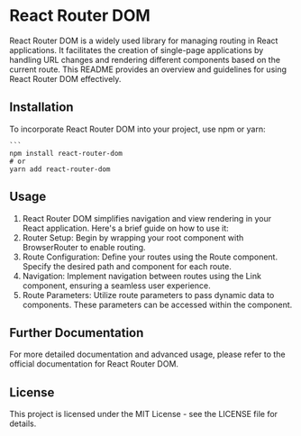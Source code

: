 # React Router DOM
React Router DOM is a widely used library for managing routing in React applications. It facilitates the creation of single-page applications by handling URL changes and rendering different components based on the current route. This README provides an overview and guidelines for using React Router DOM effectively.

## Installation
To incorporate React Router DOM into your project, use npm or yarn:
    
    ```
    npm install react-router-dom
    # or
    yarn add react-router-dom

## Usage
1. React Router DOM simplifies navigation and view rendering in your React application. Here's a brief guide on how to use it:
2. Router Setup: Begin by wrapping your root component with BrowserRouter to enable routing.
3. Route Configuration: Define your routes using the Route component. Specify the desired path and component for each route.
4. Navigation: Implement navigation between routes using the Link component, ensuring a seamless user experience.
5. Route Parameters: Utilize route parameters to pass dynamic data to components. These parameters can be accessed within the component.

## Further Documentation
For more detailed documentation and advanced usage, please refer to the official documentation for React Router DOM.

## License
This project is licensed under the MIT License - see the LICENSE file for details.

